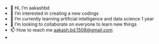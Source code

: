 - 👋 Hi, I’m aakashbd
- 👀 I’m interested in creating a new codings
- 🌱 I’m currently learning artificial intelligence and data science 1 year
- 💞️ I’m looking to collaborate on everyone to learn new things 
- 📫 How to reach me aakash.bd.1508@gmail.com
- 

<!---
aakashbd/aakashbd is a ✨ special ✨ repository because its `README.md` (this file) appears on your GitHub profile.
You can click the Preview link to take a look at your changes.
--->
